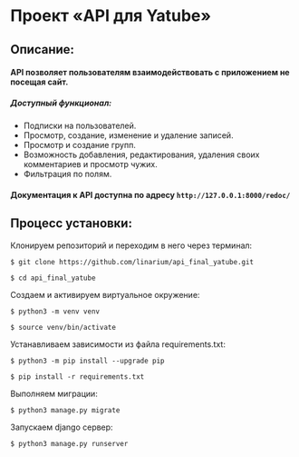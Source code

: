 # Проект «API для Yatube»
## Описание:
#### API позволяет пользователям взаимодействовать с приложением не посещая сайт.
##### Доступный функционал:

* Подписки на пользователей.
* Просмотр, создание, изменение и удаление записей.
* Просмотр и создание групп.
* Возможность добавления, редактирования, удаления своих комментариев и просмотр чужих.
* Фильтрация по полям.

#### Документация к API доступна по адресу `http://127.0.0.1:8000/redoc/`
## Процесс установки:

 Клонируем репозиторий и переходим в него через терминал:

 ```$ git clone https://github.com/linarium/api_final_yatube.git```

 ```$ cd api_final_yatube```

 Создаем и активируем виртуальное окружение:
 
 ```$ python3 -m venv venv```

 ```$ source venv/bin/activate```
 
 Устанавливаем зависимости из файла requirements.txt:

 ```$ python3 -m pip install --upgrade pip```

 ```$ pip install -r requirements.txt```

 Выполняем миграции:

 ```$ python3 manage.py migrate```

 Запускаем django сервер:

 ```$ python3 manage.py runserver```
